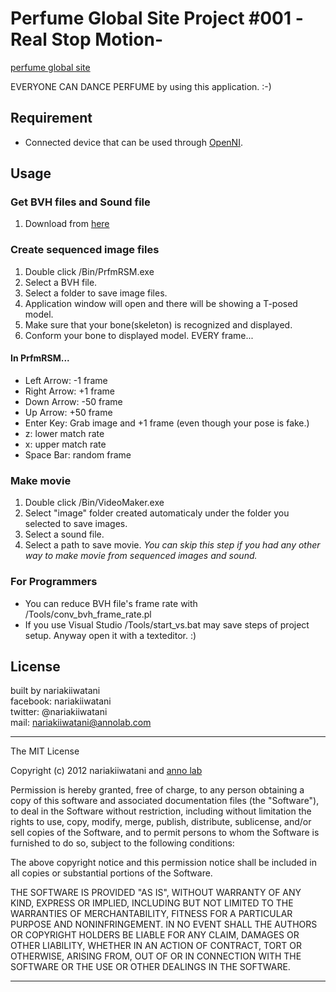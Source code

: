 # Perfume Global Site Project #001 -Real Stop Motion-
[perfume global site]( http://www.perfume-global.com/ )

EVERYONE CAN DANCE PERFUME by using this application. :-)

## Requirement
* Connected device that can be used through [OpenNI]( http://www.openni.org/ "OpenNI").

## Usage
### Get BVH files and Sound file
1. Download from [here]( http://www.perfume-global.com/ "perfume global site")

### Create sequenced image files
1. Double click /Bin/PrfmRSM.exe
1. Select a BVH file.
1. Select a folder to save image files.
1. Application window will open and there will be showing a T-posed model.
1. Make sure that your bone(skeleton) is recognized and displayed.
1. Conform your bone to displayed model. EVERY frame...

#### In PrfmRSM...
* Left Arrow: \-1 frame
* Right Arrow: \+1 frame
* Down Arrow: \-50 frame
* Up Arrow: \+50 frame
* Enter Key: Grab image and \+1 frame (even though your pose is fake.)
* z: lower match rate
* x: upper match rate
* Space Bar: random frame

### Make movie
1. Double click /Bin/VideoMaker.exe
1. Select "image" folder created automaticaly under the folder you selected to save images.
1. Select a sound file.
1. Select a path to save movie.
_You can skip this step if you had any other way to make movie from sequenced images and sound._  

### For Programmers
* You can reduce BVH file's frame rate with /Tools/conv_bvh_frame_rate.pl
* If you use Visual Studio /Tools/start_vs.bat may save steps of project setup. Anyway open it with a texteditor. :)

## License
built by nariakiiwatani  
facebook: nariakiiwatani  
twitter: @nariakiiwatani  
mail: nariakiiwatani@annolab.com  

----------------------------------------------------------

The MIT License

Copyright (c) 2012 nariakiiwatani and [anno lab]( http://www.annolab.com/ "anno lab")

Permission is hereby granted, free of charge, to any person obtaining a copy
of this software and associated documentation files (the "Software"), to deal
in the Software without restriction, including without limitation the rights
to use, copy, modify, merge, publish, distribute, sublicense, and/or sell
copies of the Software, and to permit persons to whom the Software is
furnished to do so, subject to the following conditions:

The above copyright notice and this permission notice shall be included in
all copies or substantial portions of the Software.

THE SOFTWARE IS PROVIDED "AS IS", WITHOUT WARRANTY OF ANY KIND, EXPRESS OR
IMPLIED, INCLUDING BUT NOT LIMITED TO THE WARRANTIES OF MERCHANTABILITY,
FITNESS FOR A PARTICULAR PURPOSE AND NONINFRINGEMENT. IN NO EVENT SHALL THE
AUTHORS OR COPYRIGHT HOLDERS BE LIABLE FOR ANY CLAIM, DAMAGES OR OTHER
LIABILITY, WHETHER IN AN ACTION OF CONTRACT, TORT OR OTHERWISE, ARISING FROM,
OUT OF OR IN CONNECTION WITH THE SOFTWARE OR THE USE OR OTHER DEALINGS IN
THE SOFTWARE.

----------------------------------------------------------
